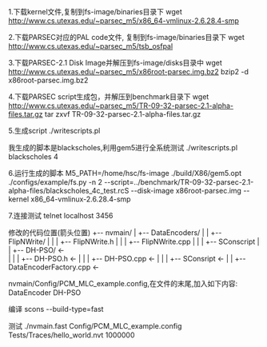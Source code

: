 1.下载kernel文件,复制到fs-image/binaries目录下
wget http://www.cs.utexas.edu/~parsec_m5/x86_64-vmlinux-2.6.28.4-smp

2.下载PARSEC对应的PAL code文件, 复制到fs-image/binaries目录下
wget http://www.cs.utexas.edu/~parsec_m5/tsb_osfpal

3.下载PARSEC-2.1 Disk Image并解压到fs-image/disks目录中
wget http://www.cs.utexas.edu/~parsec_m5/x86root-parsec.img.bz2
bzip2 -d x86root-parsec.img.bz2

4.下载PARSEC script生成包，并解压到benchmark目录下
wget http://www.cs.utexas.edu/~parsec_m5/TR-09-32-parsec-2.1-alpha-files.tar.gz
tar zxvf TR-09-32-parsec-2.1-alpha-files.tar.gz

5.生成script
 ./writescripts.pl <benchmark> <nthreads>

 我生成的脚本是blackscholes,利用gem5进行全系统测试
 ./writescripts.pl blackscholes 4

6.运行生成的脚本
M5_PATH=/home/hsc/fs-image ./build/X86/gem5.opt ./configs/example/fs.py -n 2 --script=../benchmark/TR-09-32-parsec-2.1-alpha-files/blackscholes_4c_test.rcS --disk-image x86root-parsec.img --kernel x86_64-vmlinux-2.6.28.4-smp

7.连接测试
telnet localhost 3456


修改的代码位置(箭头位置)
+-- nvmain/
|     +-- DataEncoders/
|     |        +-- FlipNWrite/
|     |        |       +--  FlipNWrite.h
|     |        |       +--  FlipNWrite.cpp
|     |        |       +--  SConscript
|     |        +-- DH-PSO/                  <-  
|     |        |       +--  DH-PSO.h        <-
|     |        |       +--  DH-PSO.cpp      <-
|     |        |       +--  SConsript           <-
|     |        +-- DataEncoderFactory.cpp       <-

nvmain/Config/PCM_MLC_example.config,在文件的末尾,加入如下内容:
DataEncoder DH-PSO

编译
scons --build-type=fast

测试
./nvmain.fast Config/PCM_MLC_example.config Tests/Traces/hello_world.nvt 1000000